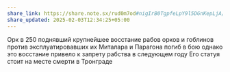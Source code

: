 ```yaml
---
share_link: https://share.note.sx/rud0m7od#nigIrB0TgpfeLpY9l5DGnKepLjA/4QJAt2ne79K0Xkw
share_updated: 2025-02-03T12:34:25+05:00
---
```

Орк в 250 поднявший крупнейшее восстание рабов орков и гоблинов против эксплуатировавших их Миталара и Парагона погиб в бою однако это восстание привело к запрету рабства в следующем году Его статуя стоит на месте смерти в Тронграде
